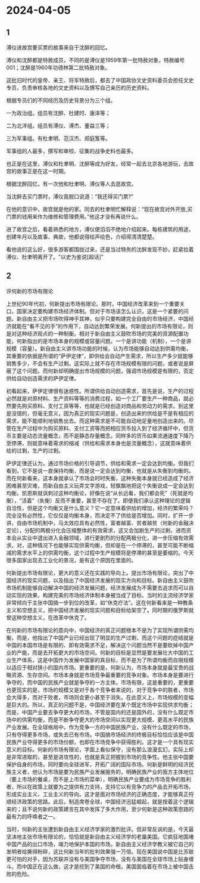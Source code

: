# 2024-04-05

## 1

溥仪进故宫要买票的故事来自于沈醉的回忆。

溥仪和沈醉都是特赦成员，不同的是溥仪是1959年第一批特赦对象，特赦编号001；沈醉是1960年功德林第二批特赦对象。

这批旧时代的皇帝、亲王、将军特赦后，都去了中国政协文史资料委员会担任文史专员，负责审核各地的文史资料以及撰写自己亲历的历史资料。

根据专员们的不同经历及历史背景分为三个组。

一为政治组。组员有沈醉、杜建时、康泽等；

二为北洋组。组员有溥仪、溥杰、董益三等；

三为军事组。有杜聿明、范汉杰、郑庭笈等。

军事组的人最多，撰写和审校、征集的战争史料也最多。

也正是在这里，溥仪和杜聿明、沈醉等成为好友，经常一起去北京各地游玩，去故宫的故事正是在这一时期。

根据沈醉回忆，有一次他和杜聿明、溥仪等人去逛故宫。

当沈醉去买门票时，溥仪竟脱口说道：“我还得买门票?”

在他的意识中，故宫就是他的家。同去的杜聿明忙解释说：“现在故宫对外开放,买门票的钱用来作为维修和管理费用。”他这才没有再说什么。

进了故宫之后，看着熟悉的地方，溥仪便滔滔不绝地介绍起来。每栋建筑的用途，创建年月以及故事、典故，他都说得绘声绘色，介绍得清清楚楚。

看他说的这么好，很多游客都围拢过来，还是当过特务的沈醉发现不妙，赶紧拉着溥仪、杜聿明离开了。"以史为鉴说[超话]"

## 2

评何新的市场有限论

上世纪90年代初，何新提出市场有限论。那时，中国经济改革来到一个重要关口，国家决定要构建市场经济体制。但对于市场该怎么认识，这是一个紧要的问题。新自由主义把市场吹得神乎其神，似乎只要构建完全自由的市场经济，中国经济就能在“看不见的手”的作用下，自动达到繁荣发展。何新提出的市场有限论，则是对这种经济观点的一种制衡。相对于新自由主义鼓吹市场的完美的资源配置功能，何新指出的是市场本身的规模或容量问题。一个是讲功能（机制），一个是讲规模（容量）。新自由主义讲市场功能的时候，认为市场能够自动达到供需均衡，其重要的依据是所谓的“萨伊定律”，即供给会自动产生需求，所以生产多少就能够销售多少，不会有生产过剩。这实际上就不存在市场规模有限的问题，或者说是屏蔽了这个问题。而何新却明确提出市场规模的问题，强调市场规模是有限的，否定供给自动创造需求的萨伊定律。

初看起来，萨伊定律很有迷惑性。所谓供给自动创造需求，首先是说，生产的过程必然就是对原材料、生产资料等等的消费过程，如一个工厂要生产一种商品，就必然要先购买原料、支付工资等等，也就是已经创造对商品和劳动力的需求。到这里是没错的，但毫无意义，因为真正的现实问题是，创造出来的供给是不是有相应的需求，能不能顺利地销售出去。而这种需求是不可能自动地足量地创造出来的。尽管在生产过程中为购买原料、支付工资等而把相应货币投入到了经济循环中，但货币主要是动态流量概念，而不是静态存量概念。同样多的货币如果流通速度下降乃至停滞，则就意味着需求的缩减（供给和需求本身也是流量概念），这就意味着供给的过剩，生产的过剩。

萨伊定律还认为，通过市场价格的引导调节，供给和需求一定会达到均衡。但我们看到，它不是说一直保持均衡，而是说一定会达到均衡，也就是从失衡到均衡的。而在何新看来，这本身就承认了市场会时时失衡，这种失衡本身就已经造成了经济困难甚至灾难，而新自由主义玩弄文字游戏，轻飘飘地把这个失衡说成一定会达到均衡。凯恩斯就讽刺过这种均衡论，好像在说“从长远看，我们都会死”（死就是均衡），“活着”（失衡）反而不重要，甚至不存在了。即便我们承认这种理论的逻辑自洽性，但是这个均衡又是什么意义？它一定意味着供给的增加，经济的繁荣吗？完全没有必然性，它仅仅是均衡本身，而决定不了供给是否增加。同时，扩开一步讲，自由市场机制中，马太效应具有必然性，富者越富、贫者越贫（何新的金融决定论），分配的两极分化会压缩整体的有效需求，这又会加剧生产的过剩，进而资本会从实业中退出进入金融领域，进行更剧烈的分配两极分化，进一步压缩有效需求。对，这种情况下也能够实现供需均衡，但却是在一个停滞的，甚至可能不断缩减的需求水平上的供需均衡，这个过程中生产规模将是停滞的甚至是萎缩的。今天很多国家出现去工业化的景况，是有这个原因在里面的。

何新提出市场有限论，更大的意义还在实践的导向上。提出市场有限论，突出了中国经济的现实问题，以及指出了中国经济发展的现实方向和目标。新自由主义鼓吹市场机制能够自动解决中国的经济发展问题，经济发展成为不需要去追求而可以自动实现的效果，构建完美的市场经济体制本身被当成了目标。当时的主流经济学家非常倾向于主张中国搞一步到位的改革，如“休克疗法”。这在何新看来是一种教条主义和空想主义，把中国经济发展的现实问题和目标给架空了。同时期的俄罗斯就曾这种空想主义，在改革中休克了。

在何新的市场有限论的意向中，中国经济的真正问题根本不是为了实现所谓供需均衡，而是，他指出了中国产业已经出现了明显的生产过剩，而这个问题的症结就是中国的本国市场是有限的、即有效需求不足，解决这个问题当然不是要砍掉中国产业的产能，而是去开拓更大的市场空间。何新的目标是显然是要发展壮大中国的工业生产体系，这是中国作为发展中国家的真目标，而不是为了所谓均衡而自限规模以适应于相对狭小的国内市场。更重要的是，何新认为，市场本身就是最宝贵的战略资源、生存空间。市场本身就是市场竞争最重要的竞争对象。市场本身是要进行争夺的，而中国的民族产业就是争夺的一方主体。市场有限，这是重要的，更重要也更现实的是，市场的规模又是对于各个竞争者来说的，对于竞争中的胜者，市场会大得多，而对于败者，市场则会更小甚至于消失。在此意义上，市场规模的变幅是巨大的。所以，真正的问题不是，中国经济要在某个既定市场中实现供求均衡；而是，中国产业要去争夺更大的市场，不管是国内的还是国外的，没有什么既定市场中的供需均衡，而是不断争夺更大的市场空间以实现更大规模、更高水平的民族产业发展。在全球格局中，作为竞争一方的中国民族产业，没有什么既定的市场，只有夺得更多市场，或失去已有市场。中国搞市场经济的终极目标恰恰应该是中国民族产业夺得更多的市场份额，也即在市场竞争中获得胜利。这才是一个具有现实意义的目标。何新的市场有限论，字面上看似保守，没有那么浪漫玄幻，实际上却是非常进取的，甚至是进攻性的，也就是真正把握到市场的竞争性。他主张中国要保护自身的市场，同时要向全球进军，开拓广阔的国际市场。何新是鲜明的经济民族主义者，他认为市场是要为民族产业发展服务的，明确民族产业的我方主体地位（要上市场的餐桌，而不是上市场的菜单），明确民族产业要成为市场竞争的胜利者，所以在政策上就要为之提供有力支持，支持它以有竞争力的产品去开拓市场，形成实业主义、工业主义的导向。这才是面对市场经济的正确态度，才能够真正捋顺经济政策的思路。此后，制造席卷全球，中国经济迅猛崛起，就是按着这个逻辑来的；且不说何新的政策建言在其中发挥了多大作用，至少何新是这种政策思路的最有力的呼唤者之一。

当时，何新的主张遭到新自由主义经济学家的激烈批评。但非常反讽的是，今天最坚决地主张市场有限论的，恰恰就是新自由主义经济学的老巢美国。它疯狂地围堵中国产品的出口市场，竭力地保护本国的市场。新自由主义经济学教义被它自己的发明者给撕得粉碎，这比何新当年的批判效果强一万倍。现在美国说中国是比苏联更可怕的对手，因为苏联并没有与美国争夺市场，没有与美国在全球市场上贴身缠斗。而中国正在这么做，这才是挖到了美国的命根。美国面临着在市场上被中国击败的危险。

